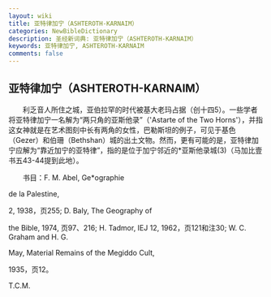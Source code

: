```yaml
---
layout: wiki
title: 亚特律加宁（ASHTEROTH-KARNAIM）
categories: NewBibleDictionary
description: 圣经新词典: 亚特律加宁（ASHTEROTH-KARNAIM）
keywords: 亚特律加宁, ASHTEROTH-KARNAIM
comments: false
---
```


## 亚特律加宁（ASHTEROTH-KARNAIM）

　　利乏音人所住之城，亚伯拉罕的时代被基大老玛占据（创十四5）。一些学者将亚特律加宁一名解为“两只角的亚斯他录”（'Astarte of the Two Horns'），并指这女神就是在艺术图刻中长有两角的女性，巴勒斯坦的例子，可见于基色（Gezer）和伯珊（Bethshan）城的出土文物。然而，更有可能的是，亚特律加宁应解为“靠近加宁的亚特律”，指的是位于加宁邻近的*亚斯他录城(3)（马加比壹书五43-44提到此地）。

　　书目：F. M. Abel, Ge*ographie

de la Palestine,

2, 1938，页255; D. Baly, The Geography of

the Bible, 1974, 页97、216; H. Tadmor, IEJ 12, 1962，页121和注30; W. C. Graham and H. G.

May, Material Remains of the Megiddo Cult,

1935，页12。

T.C.M.






